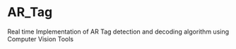 # AR_Tag
Real time Implementation of AR Tag detection and decoding algorithm using Computer Vision Tools
